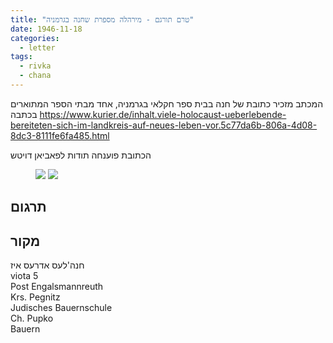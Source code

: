 ```yaml
---
title: "טרם תורגם - מירהלה מספרת שחנה בגרמניה"
date: 1946-11-18
categories:
  - letter
tags:
  - rivka
  - chana
---
```


המכתב מזכיר כתובת של חנה
בבית ספר חקלאי בגרמניה,
אחד מבתי הספר המתוארים בכתבה
https://www.kurier.de/inhalt.viele-holocaust-ueberlebende-bereiteten-sich-im-landkreis-auf-neues-leben-vor.5c77da6b-806a-4d08-8dc3-8111fe6fa485.html

הכתובת פוענחה תודות לפאביאן דויטש

<figure class="half">
    <a  href="/pupko-papers/assets/images/1946-11-18-miriam-1.jpg">
    <img src="/pupko-papers/assets/images/1946-11-18-miriam-1.jpg"></a>
    <a  href="/pupko-papers/assets/images/1946-11-18-miriam-2.jpg">
    <img src="/pupko-papers/assets/images/1946-11-18-miriam-2.jpg"></a>
</figure>

## תרגום

## מקור

חנה'לעס אדרעס איז  
viota 5  
Post Engalsmannreuth  
Krs. Pegnitz  
Judisches Bauernschule  
Ch. Pupko  
Bauern  
